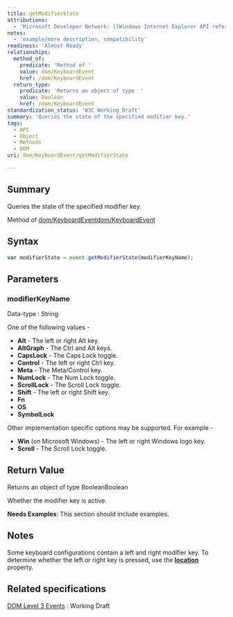```yaml
---
title: getModifierState
attributions:
  - 'Microsoft Developer Network: [[Windows Internet Explorer API reference](http://msdn.microsoft.com/en-us/library/ie/hh828809%28v=vs.85%29.aspx) Article]'
notes:
  - 'example/more description, compatibility'
readiness: 'Almost Ready'
relationships:
  method_of:
    predicate: 'Method of '
    value: dom/KeyboardEvent
    href: /dom/KeyboardEvent
  return_type:
    predicate: 'Returns an object of type  '
    value: Boolean
    href: /dom/KeyboardEvent
standardization_status: 'W3C Working Draft'
summary: 'Queries the state of the specified modifier key.'
tags:
  - API
  - Object
  - Methods
  - DOM
uri: dom/KeyboardEvent/getModifierState

---
```

## Summary

Queries the state of the specified modifier key.

Method of [dom/KeyboardEvent](/dom/KeyboardEvent)[dom/KeyboardEvent](/dom/KeyboardEvent)

## Syntax

``` js
var modifierState = event.getModifierState(modifierKeyName);
```

## Parameters

### modifierKeyName

 Data-type
:   String

 One of the following values -

-   **Alt** - The left or right Alt key.
-   **AltGraph** - The Ctrl and Alt keys.
-   **CapsLock** - The Caps Lock toggle.
-   **Control** - The left or right Ctrl key.
-   **Meta** - The Meta/Control key.
-   **NumLock** - The Num Lock toggle.
-   **ScrollLock** - The Scroll Lock toggle.
-   **Shift** - The left or right Shift key.
-   **Fn**
-   **OS**
-   **SymbolLock**

Other implementation specific options may be supported. For example -

-   **Win** (on Microsoft Windows) - The left or right Windows logo key.
-   **Scroll** - The Scroll Lock toggle.

## Return Value

Returns an object of type BooleanBoolean

Whether the modifier key is active.

**Needs Examples**: This section should include examples.

## Notes

Some keyboard configurations contain a left and right modifier key. To determine whether the left or right key is pressed, use the [**location**](/dom/KeyboardEvent/location) property.

## Related specifications

[DOM Level 3 Events](http://www.w3.org/TR/DOM-Level-3-Events/)
:   Working Draft
